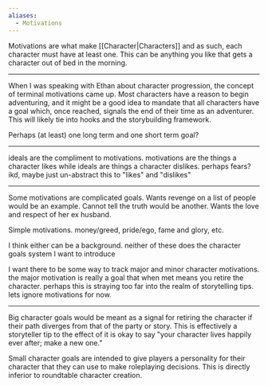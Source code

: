 ```yaml
---
aliases:
  - Motivations
---
```

Motivations are what make [[Character|Characters]] and as such, each character must have at least one. This can be anything you like that gets a character out of bed in the morning.

---

When I was speaking with Ethan about character progression, the concept of terminal motivations came up. Most characters have a reason to begin adventuring, and it might be a good idea to mandate that all characters have a goal which,  once reached, signals the end of their time as an adventurer. This will likely tie into hooks and the storybuilding framework.

Perhaps (at least) one long term and one short term goal?

---

ideals are the compliment to motivations. motivations are the things a character likes while ideals are things a character dislikes. perhaps fears? ikd, maybe just un-abstract this to "likes" and "dislikes"  

----

Some motivations are complicated goals.
Wants revenge on a list of people would be an example. Cannot tell the truth would be another. Wants the love and respect of her ex husband.

Simple motivations.
money/greed, pride/ego, fame and glory, etc.

I think either can be a background. neither of these does the character goals system I want to introduce

I want there to be some way to track major and minor character motivations. the major motivation is really a goal that when met means you retire the character. perhaps this is straying too far into the realm of storytelling tips. lets ignore motivations for now.

---

Big character goals would be meant as a signal for retiring the character if their path diverges from that of the party or story. This is effectively a storyteller tip to the effect of it is okay to say "your character lives happily ever after; make a new one."

Small character goals are intended to give players a personality for their character that they can use to make roleplaying decisions. This is directly inferior to roundtable character creation.


